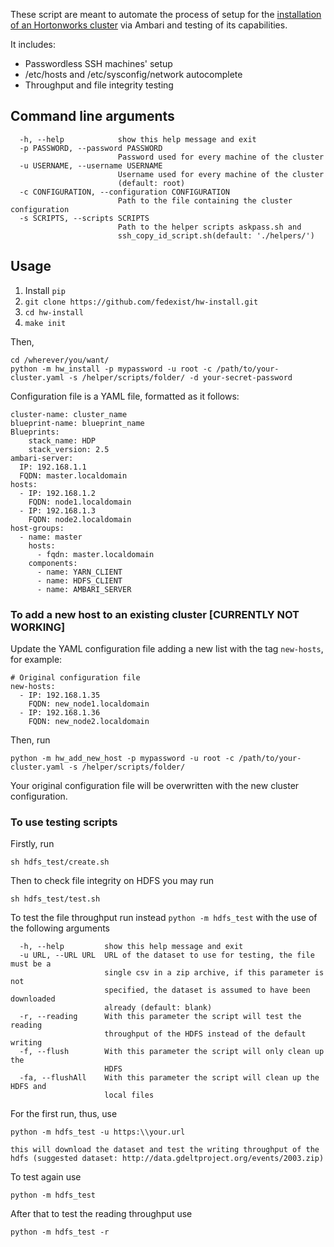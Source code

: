 These script are meant to automate the process of setup for the [installation of an Hortonworks cluster](https://docs.hortonworks.com/HDPDocuments/Ambari-2.4.2.0/bk_ambari-installation/content/ch_Getting_Ready.html) via Ambari and testing of its capabilities.

It includes:

 * Passwordless SSH machines' setup
 * /etc/hosts and /etc/sysconfig/network autocomplete
 * Throughput and file integrity testing

## Command line arguments

	  -h, --help            show this help message and exit
	  -p PASSWORD, --password PASSWORD
							Password used for every machine of the cluster
	  -u USERNAME, --username USERNAME
							Username used for every machine of the cluster
							(default: root)
	  -c CONFIGURATION, --configuration CONFIGURATION
							Path to the file containing the cluster configuration
	  -s SCRIPTS, --scripts SCRIPTS
							Path to the helper scripts askpass.sh and
							ssh_copy_id_script.sh(default: './helpers/')
							

## Usage

1. Install ```pip```
2. ```git clone https://github.com/fedexist/hw-install.git```
3. ```cd hw-install```
4. ```make init```

Then,

    cd /wherever/you/want/
	python -m hw_install -p mypassword -u root -c /path/to/your-cluster.yaml -s /helper/scripts/folder/ -d your-secret-password

Configuration file is a YAML file, formatted as it follows:

    cluster-name: cluster_name
    blueprint-name: blueprint_name
    Blueprints:
        stack_name: HDP
        stack_version: 2.5
    ambari-server:
      IP: 192.168.1.1
      FQDN: master.localdomain
    hosts:
      - IP: 192.168.1.2
        FQDN: node1.localdomain
      - IP: 192.168.1.3
        FQDN: node2.localdomain
    host-groups:
      - name: master
        hosts:
          - fqdn: master.localdomain
        components:
          - name: YARN_CLIENT
          - name: HDFS_CLIENT
          - name: AMBARI_SERVER

	
### To add a new host to  an existing cluster [CURRENTLY NOT WORKING]

Update the YAML configuration file adding a new list with the tag ```new-hosts```, for example:
    
    # Original configuration file
    new-hosts:
      - IP: 192.168.1.35
        FQDN: new_node1.localdomain
      - IP: 192.168.1.36
        FQDN: new_node2.localdomain

Then, run

    python -m hw_add_new_host -p mypassword -u root -c /path/to/your-cluster.yaml -s /helper/scripts/folder/
    
Your original configuration file will be overwritten with the new cluster configuration.

### To use testing scripts

Firstly, run 

	sh hdfs_test/create.sh
	
Then to check file integrity on HDFS you may run

	sh hdfs_test/test.sh
	
To test the file throughput run instead ```python -m hdfs_test``` with the use of the following arguments

	  -h, --help         show this help message and exit
	  -u URL, --URL URL  URL of the dataset to use for testing, the file must be a
						 single csv in a zip archive, if this parameter is not
						 specified, the dataset is assumed to have been downloaded
						 already (default: blank)
	  -r, --reading      With this parameter the script will test the reading
						 throughput of the HDFS instead of the default writing
	  -f, --flush        With this parameter the script will only clean up the
						 HDFS
	  -fa, --flushAll    With this parameter the script will clean up the HDFS and
						 local files

For the first run, thus, use 

	python -m hdfs_test -u https:\\your.url
	
	this will download the dataset and test the writing throughput of the hdfs (suggested dataset: http://data.gdeltproject.org/events/2003.zip)

To test again use
	
	python -m hdfs_test
	
After that to test the reading throughput use

	python -m hdfs_test -r
	